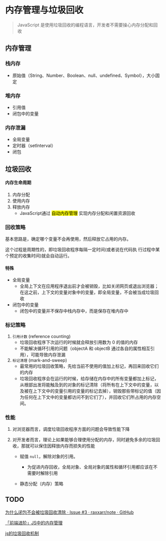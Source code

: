 # 内存管理与垃圾回收

> JavaScript 是使用垃圾回收的编程语言，开发者不需要操心内存分配和回收

## 内存管理

### 栈内存

- 原始值（String、Number、Boolean、null、undefined、Symbol），大小固定

### 堆内存

- 引用值
- 闭包中的变量

### 内存泄漏

- 全局变量
- 定时器（setInterval）
- 闭包



## 垃圾回收

#### 内存生命周期

1. 内存分配
2. 使用内存
3. 释放内存
   - JavaScript通过 <mark>自动内存管理</mark> 实现内存分配和闲置资源回收

### 回收策略

基本思路是，确定哪个变量不会再使用，然后释放它占用的内存。

这个过程是周期性的，即垃圾回收程序每隔一定时间(或者说在代码执 行过程中某个预定的收集时间)就会自动运行。

#### 特殊

- 全局变量
  - 全局上下文在应用程序退出前才会被销毁，比如关闭网页或退出浏览器；在这之前，上下文的变量对象中的变量，即全局变量，不会被当成垃圾回收
- 闭包中的变量
  - 闭包中的变量并不保存中栈内存中，而是保存在堆内存中

### 标记策略

1. `引用计数` (reference counting)
   - 垃圾回收程序下次运行的时候就会释放引用数为 0 的值的内存
   - 不能解决循环引用的问题（objectA 和 objectB 通过各自的属性相互引用），可能导致内存泄漏
2. `标记清理` (mark-and-sweep)
   - 最常用的垃圾回收策略，先给当前不使用的值加上标记，再回来回收它们的内存
   - 垃圾回收程序会在运行的时候，给存储在内存中的所有变量都加上标记，从根部出发将能触及到的对象的标记清除（将所有在上下文中的变量，以及被在上下文中的变量引用的变量的标记去掉），销毁那些带标记的值（因为任何在上下文中的变量都访问不到它们了），并回收它们所占用的内存空间。

### 性能

1. 对浏览器而言，调度垃圾回收程序方面的问题会导致性能下降

2. 对开发者而言，理论上如果能够合理使用分配的内存，同时避免多余的垃圾回收，那就可以保住因释放内存而损失的性能

   - 赋值 `null`，解除对象的引用。
     - 为促进内存回收，全局对象、全局对象的属性和循环引用都应该在不需要时解除引用

   - 静态分配（内存）策略



## TODO

[为什么闭包不会被垃圾回收清除 · Issue #3 · raxxarr/note · GitHub](https://github.com/raxxarr/note/issues/3)

[「前端进阶」JS中的内存管理](https://juejin.cn/post/6844903869525262349)

 [js的垃圾回收机制](https://juejin.cn/post/6854573211716321287#heading-3)